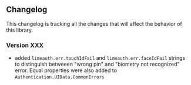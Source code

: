 ## Changelog

This changelog is tracking all the changes that will affect the behavior of this library.

### Version XXX
- added `limeauth.err.touchIdFail` and `limeauth.err.faceIdFail` strings to distinguish betweeen "wrong pin" and "biometry not recognized" error. Equal properties were also added to `Authentication.UIData.CommonErrors`